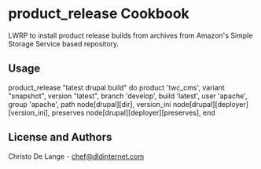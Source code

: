 product_release Cookbook
========================
LWRP to install product release builds from archives from Amazon's Simple Storage Service based repository.

Usage
-----
product_release "latest drupal build" do
    product      'twc_cms',
    variant      "snapshot",
    version      "latest",
    branch       'develop',
    build        'latest',
    user         'apache',
    group        'apache',
    path         node[drupal][dir],
    version_ini  node[drupal][deployer][version_ini],
    preserves    node[drupal][deployer][preserves],
end

License and Authors
-------------------
Christo De Lange - chef@dldinternet.com
